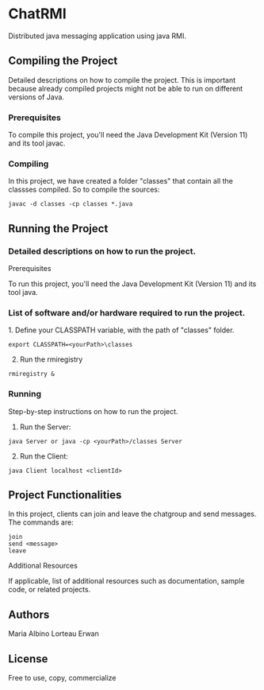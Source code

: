 <h1>ChatRMI</h1>

Distributed java messaging application using java RMI.

<h2> Compiling the Project </h2

Detailed descriptions on how to compile the project. This is important because already compiled projects might not be able to run on different versions of Java.

<h3> Prerequisites </h3> 

To compile this project, you'll need the Java Development Kit (Version 11) and its tool javac. 

<h3> Compiling </h3> 

In this project, we have created a folder "classes" that contain all the classses compiled. So to compile the sources: 
```
javac -d classes -cp classes *.java
```

<h2>Running the Project</h2>

<h3>Detailed descriptions on how to run the project.</h3>
Prerequisites

To run this project, you'll need the Java Development Kit (Version 11) and its tool java.

<h3> List of software and/or hardware required to run the project. </h3>
1. Define your CLASSPATH variable, with the path of "classes" folder.


```
export CLASSPATH=<yourPath>\classes
```

2. Run the rmiregistry 
```
rmiregistry &
``` 
<h3>Running</h3>


Step-by-step instructions on how to run the project.
1. Run the Server:
```
java Server or java -cp <yourPath>/classes Server
```
2. Run the Client: 
```
java Client localhost <clientId>
```
<h2> Project Functionalities </h2

  
  >  In this project, clients can join and leave the chatgroup and send messages. The commands are:
  
  ```
  join
  send <message>
  leave
  ```
  
  
Additional Resources

If applicable, list of additional resources such as documentation, sample code, or related projects.

<h2>Authors</h2>

Maria Albino
Lorteau Erwan

<h2>License</h2> 
Free to use, copy, commercialize
